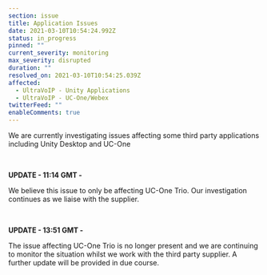 ```yaml
---
section: issue
title: Application Issues
date: 2021-03-10T10:54:24.992Z
status: in_progress
pinned: ""
current_severity: monitoring
max_severity: disrupted
duration: ""
resolved_on: 2021-03-10T10:54:25.039Z
affected:
  - UltraVoIP - Unity Applications
  - UltraVoIP - UC-One/Webex
twitterFeed: ""
enableComments: true
---
```

We are currently investigating issues affecting some third party applications including Unity Desktop and UC-One

<br>

**UPDATE - 11:14 GMT -**

We believe this issue to only be affecting UC-One Trio. Our investigation continues as we liaise with the supplier.

<br>

**UPDATE - 13:51 GMT -**

The issue affecting UC-One Trio is no longer present and we are continuing to monitor the situation whilst we work with the third party supplier. A further update will be provided in due course.